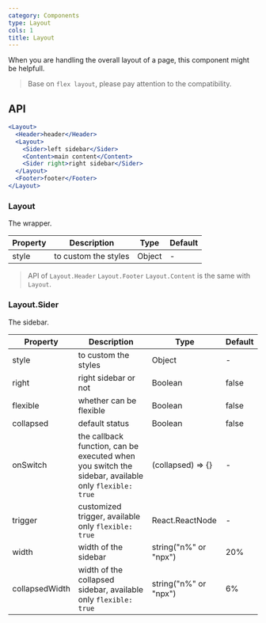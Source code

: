 ```yaml
---
category: Components
type: Layout
cols: 1
title: Layout
---
```


When you are handling the overall layout of a page, this component might be helpfull.

> Base on `flex layout`, please pay attention to the compatibility.

## API

```jsx
<Layout>
  <Header>header</Header>
  <Layout>
  	<Sider>left sidebar</Sider>
  	<Content>main content</Content>
  	<Sider right>right sidebar</Sider>
  </Layout>
  <Footer>footer</Footer>
</Layout>
```

### Layout

The wrapper.

Property | Description | Type | Default
-----|-----|-----|------
style | to custom the styles | Object | -

> API of `Layout.Header` `Layout.Footer` `Layout.Content` is the same with `Layout`.

### Layout.Sider

The sidebar.

Property | Description | Type | Default
-----|-----|-----|------
style | to custom the styles | Object | -
right | right sidebar or not | Boolean | false
flexible | whether can be flexible | Boolean | false
collapsed | default status | Boolean | false
onSwitch | the callback function, can be executed when you switch the sidebar, available only `flexible: true` | (collapsed) => {}  | -
trigger | customized trigger, available only `flexible: true` | React.ReactNode | -
width | width of the sidebar | string("n%" or "npx") | 20%
collapsedWidth | width of the collapsed sidebar, available only `flexible: true` | string("n%" or "npx") | 6%
